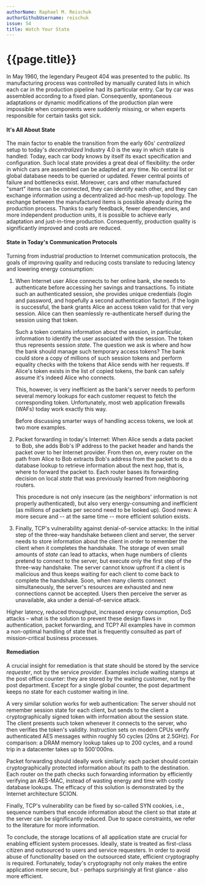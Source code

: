 ```yaml
---
authorName: Raphael M. Reischuk
authorGithubUsername: reischuk
issue: 54
title: Watch Your State
---
```

# {{page.title}}


In May 1960, the legendary Peugeot 404 was presented to the public. Its manufacturing process was controlled by manually curated lists in which each car in the production pipeline had its particular entry. Car by car was assembled according to a fixed plan. Consequently, spontaneous adaptations or dynamic modifications of the production plan were impossible when components were suddenly missing, or when experts responsible for certain tasks got sick.

[](./watch-your-state/photo-1488724034958-0faad88cf69f.jpg)


#### It's All About State

The main factor to enable the transition from the early 60s' *centralized* setup to today's *decentralized* Industry 4.0 is the way in which state is handled: Today, each car body knows by itself its exact specification and configuration. Such local state provides a great deal of flexibility: the order in which cars are assembled can be adapted at any time. No central list or global database needs to be queried or updated. Fewer central points of failure and bottlenecks exist. Moreover, cars and other manufactured "smart" items can be connected, they can identify each other, and they can exchange information using a decentralized ad-hoc mesh-up topology. The exchange between the manufactured items is possible already during the production process. Thanks to early feedback, fewer dependencies, and more independent production units, it is possible to achieve early adaptation and just-in-time production. Consequently, production quality is significantly improved and costs are reduced.

#### State in Today's Communication Protocols

Turning from industrial production to Internet communication protocols, the goals of improving quality and reducing costs translate to reducing latency and lowering energy consumption:

1. When Internet user Alice connects to her online bank, she needs to authenticate before accessing her savings and transactions. To initiate such an authenticated session, she provides unique credentials (login and password, and hopefully a second authentication factor). If the login is successful, the bank grants Alice an access token valid for that very session. Alice can then seamlessly re-authenticate herself during the session using that token.

    Such a token contains information about the session, in particular, information to identify the user associated with the session. The token thus represents session *state*. The question we ask is where and how the bank should manage such temporary access tokens? The bank could store a copy of millions of such session tokens and perform equality checks with the tokens that Alice sends with her requests. If Alice's token exists in the list of copied tokens, the bank can safely assume it's indeed Alice who connects.

    This, however, is very inefficient as the bank's server needs to perform several memory lookups for each customer request to fetch the corresponding token. Unfortunately, most web application firewalls (WAFs) today work exactly this way.

    Before discussing smarter ways of handling access tokens, we look at two more examples.


2. Packet forwarding in today's Internet: When Alice sends a data packet to Bob, she adds Bob's IP address to the packet header and hands the packet over to her Internet provider. From then on, every router on the path from Alice to Bob extracts Bob's address from the packet to do a database lookup to retrieve information about the next hop, that is, where to forward the packet to. Each router bases its forwarding decision on local *state* that was previously learned from neighboring routers.

    This procedure is not only insecure (as the neighbors' information is not properly authenticated), but also very energy-consuming and inefficient (as millions of packets per second need to be looked up). Good news: A more secure and -- at the same time -- more efficient solution exists.


3. Finally, TCP's vulnerability against denial-of-service attacks: In the initial step of the three-way handshake between client and server, the server needs to store information about the client in order to remember the client when it completes the handshake. The storage of even small amounts of *state* can lead to attacks, when huge numbers of clients pretend to connect to the server, but execute only the first step of the three-way handshake. The server cannot know upfront if a client is malicious and thus keeps waiting for each client to come back to complete the handshake. Soon, when many clients connect simultaneously, the server's resources are exhausted and new connections cannot be accepted. Users then perceive the server as unavailable, aka under a denial-of-service attack.

Higher latency, reduced throughput, increased energy consumption, DoS attacks – what is the solution to prevent these design flaws in authentication, packet forwarding, and TCP? All examples have in common a non-optimal handling of state that is frequently consulted as part of mission-critical business processes.

#### Remediation

A crucial insight for remediation is that state should be stored by the service *requester*, not by the service *provider*. Examples include waiting stamps at the post office counter: they are stored by the waiting customer, not by the post department. Except for a single global counter, the post department keeps no state for each customer waiting in line.

A very similar solution works for web authentication: The server should not remember session state for each client, but sends to the client a cryptographically signed token with information about the session state. The client presents such token whenever it connects to the server, who then verifies the token's validity. Instruction sets on modern CPUs verify authenticated AES messages within roughly 50 cycles (20ns at 2.5GHz). For comparison: a DRAM memory lookup takes up to 200 cycles, and a round trip in a datacenter takes up to 500'000ns.

Packet forwarding should ideally work similarly: each packet should contain cryptographically protected information about its path to the destination. Each router on the path checks such forwarding information by efficiently verifying an AES-MAC, instead of wasting energy and time with costly database lookups. The efficacy of this solution is demonstrated by the Internet architecture SCION.

Finally, TCP's vulnerability can be fixed by so-called SYN cookies, i.e., sequence numbers that encode information about the client so that state at the server can be significantly reduced. Due to space constraints, we refer to the literature for more information.

To conclude, the storage locations of all application state are crucial for enabling efficient system processes. Ideally, state is treated as first-class citizen and outsourced to users and service requesters. In order to avoid abuse of functionality based on the outsourced state, efficient cryptography is required. Fortunately, today's cryptography not only makes the entire application more secure, but - perhaps surprisingly at first glance - also more efficient.

